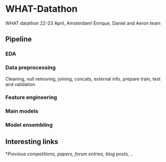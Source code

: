 # WHAT-Datathon
WHAT datathon 22-23 April, Amsterdam! Enrique, Daniel and Aeron team


## Pipeline


### EDA

### Data preprocessing
Cleaning, null removing, joining, concats, external info, prepare train, test and validation

### Feature engineering


### Main models


### Model ensembling


## Interesting links
**Previous competitions, papers, forum entries, blog posts, ..*
